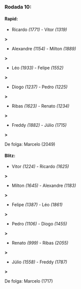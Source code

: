 ### Rodada 10:

#### Rapid:

* Ricardo *(1771)*     -     Vitor *(1319)*

 **>** 
* Alexandre *(1154)*     -     Milton *(1889)*

 **>** 
* Léo *(1933)*     -     Felipe *(1552)*

 **>** 
* Diogo *(1237)*     -     Pedro *(1225)*

 **>** 
* Ribas *(1623)*     -     Renato *(1234)*

 **>** 
* Freddy *(1882)*     -     Júlio *(1715)*

 **>** 

De folga: Marcelo (2049)

#### Blitz:

* Vitor *(1224)*     -     Ricardo *(1625)*

 **>** 
* Milton *(1645)*     -     Alexandre *(1183)*

 **>** 
* Felipe *(1387)*     -     Léo *(1861)*

 **>** 
* Pedro *(1106)*     -     Diogo *(1455)*

 **>** 
* Renato *(999)*     -     Ribas *(2055)*

 **>** 
* Júlio *(1558)*     -     Freddy *(1787)*

 **>** 

De folga: Marcelo (1717)

